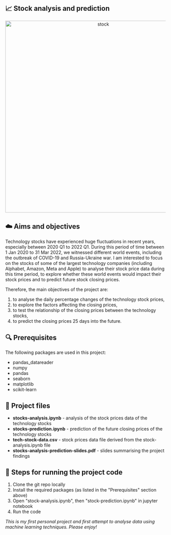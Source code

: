 ## 📈 Stock analysis and prediction
<p align="center" width="100%">
    <img src="https://github.com/clarissa-lo/stocks-prediction/assets/112577943/c6d17816-4170-4301-aeed-e676dbfa03cd.jpg" alt="stock" width="600"/>
</p>


## ☁️ Aims and objectives
Technology stocks have experienced huge fluctuations in recent years, especially between 2020 Q1 to 2022 Q1. During this period of time between 1 Jan 2020 to 31 Mar 2022, we witnessed different world events, including the outbreak of COVID-19 and Russia-Ukraine war. I am interested to focus on the stocks of some of the largest technology companies (including Alphabet, Amazon, Meta and Apple) to analyse their stock price data during this time period, to explore whether these world events would impact their stock prices and to predict future stock closing prices.

Therefore, the main objectives of the project are:
1) to analyse the daily percentage changes of the technology stock prices,
2) to explore the factors affecting the closing prices,
3) to test the relationship of the closing prices between the technology stocks,
4) to predict the closing prices 25 days into the future.

 ## 🔍 Prerequisites
The following packages are used in this project:
- pandas_datareader
- numpy
- pandas
- seaborn
- matplotlib
- scikit-learn

 ## 💾 Project files
 - **stocks-analysis.ipynb** - analysis of the stock prices data of the technology stocks
 - **stocks-prediction.ipynb** - prediction of the future closing prices of the technology stocks
 - **tech-stock-data.csv** - stock prices data file derived from the stock-analysis.ipynb file
 - **stocks-analysis-prediction-slides.pdf** - slides summarising the project findings

 ## 👣 Steps for running the project code
1. Clone the git repo locally
2. Install the required packages (as listed in the "Prerequisites" section above)
3. Open "stock-analysis.ipynb", then "stock-prediction.ipynb" in jupyter notebook
4. Run the code

_This is my first personal project and first attempt to analyse data using machine learning techniques. Please enjoy!_
